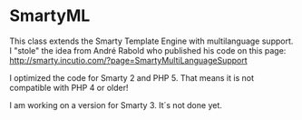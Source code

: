 SmartyML
========

This class extends the Smarty Template Engine with multilanguage support. I "stole" the idea from André Rabold who published his code on this page:
http://smarty.incutio.com/?page=SmartyMultiLanguageSupport

I optimized the code for Smarty 2 and PHP 5. That means it is not compatible with PHP 4 or older!

I am working on a version for Smarty 3. It´s not done yet.

